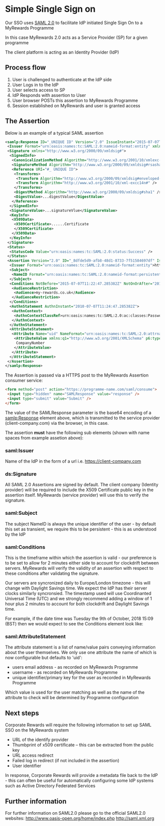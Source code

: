 # Simple Single Sign on

Our SSO uses [SAML 2.0](https://en.wikipedia.org/wiki/SAML_2.0) to facilitate IdP initiated Single Sign On to a MyRewards Programme

In this case MyRewards 2.0 acts as a Service Provider (SP) for a given programme

The client platform is acting as an Identity Provider (IdP)

## Process flow

1. User is challenged to authenticate at the IdP side
2. User Logs in to the IdP
3. User selects access to SP
4. IdP Responds with assertion to User
5. User browser POSTs this assertion to MyRewards Programme
6. Session established on MyRewards and user is granted access

## The Assertion

Below is an example of a typical SAML assertion

```xml
<samlp:Response ID="_UNIQUE ID" Version="2.0" IssueInstant="2015-07-07T11:24:46.676007Z" Destination="https://www.myrewards.co.uk/SAML20SingleSignOn.aspx" xmlns="urn:oasis:names:tc:SAML:2.0:protocol">
 <Issuer Format="urn:oasis:names:tc:SAML:2.0:nameid-format:entity" xmlns="urn:oasis:names:tc:SAML:2.0:assertion">https://www.client-company.com</Issuer>
 <Signature xmlns="http://www.w3.org/2000/09/xmldsig#">
  <SignedInfo>
   <CanonicalizationMethod Algorithm="http://www.w3.org/2001/10/xmlexc-c14n#" />
   <SignatureMethod Algorithm="http://www.w3.org/2000/09/xmldsig#rsasha1" />
   <Reference URI="#_ UNIQUE ID">
    <Transforms>
     <Transform Algorithm="http://www.w3.org/2000/09/xmldsig#enveloped-signature" />
     <Transform Algorithm="http://www.w3.org/2001/10/xml-excc14n#" />
    </Transforms>
    <DigestMethod Algorithm="http://www.w3.org/2000/09/xmldsig#sha1" />
    <DigestValue>...digestValue</DigestValue>
   </Reference>
  </SignedInfo>
  <SignatureValue>...signatureVlue</SignatureValue>
  <KeyInfo>
   <X509Data>
    <X509Certificate>......Certificate
    </X509Certificate>
   </X509Data>
  </KeyInfo>
 </Signature>
 <Status>
  <StatusCode Value="urn:oasis:names:tc:SAML:2.0:status:Success" />
 </Status>
 <Assertion Version="2.0" ID="_8dfde5d9-afb8-48d1-8733-7f51584697df" IssueInstant="2015-07-07T11:24:47.285382Z" xmlns="urn:oasis:names:tc:SAML:2.0:assertion">
  <Issuer Format="urn:oasis:names:tc:SAML:2.0:nameid-format:entity">https://www.client-company.com/</Issuer>
  <Subject>
   <NameID Format="urn:oasis:names:tc:SAML:2.0:nameid-format:persistent">Principal ID</NameID>
  </Subject>
  <Conditions NotBefore="2015-07-07T11:22:47.285382Z" NotOnOrAfter="2015-07-07T11:26:47.285382Z">
   <AudienceRestriction>
    <Audience>my-rewards.co.uk</Audience>
   </AudienceRestriction>
  </Conditions>
  <AuthnStatement AuthnInstant="2010-07-07T11:24:47.285382Z">
   <AuthnContext>
    <AuthnContextClassRef>urn:oasis:names:tc:SAML:2.0:ac:classes:PasswordProtectedTransport</AuthnContextClassRef>
   </AuthnContext>
  </AuthnStatement>
  <AttributeStatement>
   <Attribute Name="uid" NameFormat="urn:oasis:names:tc:SAML:2.0:attrname-format:basic">
    <AttributeValue xmlns:q1="http://www.w3.org/2001/XMLSchema" p6:type="q1:string" xmlns:p6="http://www.w3.org/2001/XMLSchema-instance">
     CompanyNumber
    </AttributeValue>
   </Attribute>
  </AttributeStatement>
 </Assertion>
</samlp:Response>
```

The Assertion is passed via a HTTPS post to the MyRewards Assertion consumer service:

```html
<form method="post" action="https://programme-name.com/saml/consume">
 <input type="hidden" name="SAMLResponse" value="response" />
 <input type="submit" value="Submit" />
</form>
```

The value of the SAMLResponse parameter is the base64 encoding of a <samlp:Response>
element above, which is transmitted to the service provider (client-company.com) via the browser, in this case.

The assertion **must** have the following sub elements (shown with name spaces from example assetion above):

### saml:Issuer
Name of the IdP in the form of a url i.e. https://client-company.com

### ds:Signature
All SAML 2.0 Assertions are signed by default. The client company (Identity provider) will be required
to include the X509 Certificate public key in the assertion itself. MyRewards (service provider) will use this to verify the signature.

### saml:Subject
The subject NameID is always the unique identifier of the user - by default this set as transient, we require this to be persistent - this is as understood by the IdP

### saml:Conditions
This is the timeframe within which the assertion is valid - our preference is to be set to allow for 2 minutes either side to account for clockdrift between servers. MyRewards will verify the validity of an assertion with respect to these conditions after validating the signature.

Our servers are syncronized daily to Europe/London timezone - this will change with Daylight Savings time. We expect the IdP has their server clocks similarly syncronsied. The timestamp used will use Coordinanted Universal Time (UTC) and we strongly recommend adding a window of 1 hour plus 2 minutes to account for both clockdrift and Daylight Savings time.

For example, if the date time was Tuesday the 9th of October, 2018 15:09 (BST) then we would expect to see the Conditions element look like:
<Conditions NotBefore="2018-10-09T14:07:47.285382Z" NotOnOrAfter="2018-10-09T16:11:47.285382Z">

### saml:AttributeStatement
The attribute statement is a list of name/value pairs conveying information about the user themselves. We only use one attribute the name of which is now configurable but defaults to 'uid':
* users email address - as recorded on MyRewards Programme
* username - as recorded on MyRewards Programme
* unique identifier/primary key for the user as recorded in MyRewards Programme

Which value is used for the user matching as well as the name of the attribute to check will be determined by Programme configuration

## Next steps

Corporate Rewards will require the following information to set up SAML SSO on the MyRewards
system
* URL of the identify provider
* Thumbprint of x509 certificate – this can be extracted from the public key
* URL access redirect
* Failed log in redirect (if not included in the assertion)
* User identifier

In response, Corporate Rewards will provide a metadata file back to the IdP - this can often be useful for automatically configuring some IdP systems such as Active Directory Federated Services

## Further information
For further information on SAML2.0 please go to the official SAML2.0 websites:
http://www.oasis-open.org/home/index.php
http://saml.xml.org
